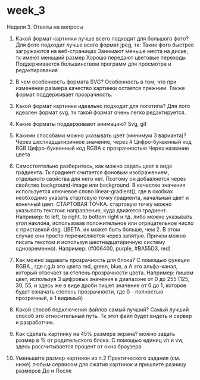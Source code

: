 # week_3

Неделя 3. Ответы на вопросы
1. Какой формат картинки лучше всего подходит для большого фото?
Для фото подходит лучше всего формат jpeg, тк:
Такие фото быстрее загружаются на веб-страницах
Занимают меньше места на диске, тк имеют меньший размер
Хорошо передают цветовые переходы
Поддерживается большинством программ для просмотра и редактирования

2. В чем особенность формата SVG?
Особенность в том, что при изменении размера качество картинки остается прежним. Также формат поддерживает прозрачность.

3. Какой формат картинки идеально подходит для логотипа?
Для лого идеален формат svg, тк такой формат очень легко редактируется.

4. Какие форматы поддерживают анимацию?
Svg, gif

5. Какими способами можно указывать цвет (минимум 3 варианта)?
Через шестнадцатиричное значение, через #
Цифро-буквенный код RGB
Цифро-буквенный код RGBA с прозрачностью
Через название цвета

6. Самостоятельно разберитесь, как можно задать цвет в виде градиента.
Тк градиент считается фоновым изображением, отдельного свойства для него нет. Поэтому он добавляется через свойство background-image или background. В качестве значения используется ключевое слово linear-gradient(), где в скобках необходимо указать стартовую точку градиента, начальный цвет и конечный цвет.
СТАРТОВАЯ ТОЧКА.
стартовую точку можно указывать текстом: направление, куда движется градиент. Например: to left, to right, to bottom right и тд.
либо можно указывать угол наклона, использовав положительное или отрицательное число с приставкой deg.
ЦВЕТА.
их может быть больше, чем 2. В этом случае они просто перечисляются через запятую. Причем можно писать текстом и используя шестнадцатиричную систему одновременно). Например: (#006400, purple, #BA55D3, red)

7. Как можно задавать прозрачность для блока?
С помощью функции RGBA , где r,g,b это цвета red, green, blue, а A это альфа-канал, который отвечает за степень прозрачности цвета.
Например: пишем цвет, используя 3 цифровых значения в диапазоне от 0 до 255 (125, 30, 55, и здесь же в виде дроби пишет значение от 0 до 1, которое будет означать степень прозрачности, где 0 - полностью прозрачный, а 1 видимый)

8. Какой способ подключения файлов самый лучший?
Самый лучший способ это относительный путь. Тк этот файл будет видеть и сервер и разработчик.

9. Как сделать картинку на 45% размера экрана?
можно задать размер в % от родительского блока.
С помощью единиц vh и vw, здесь рассчитывается процент от окна браузера

10. Уменьшите размер картинок из п.2 Практического задания (см. ниже) любым сервисом для сжатия картинок и пришлите разницу размеров До и После
